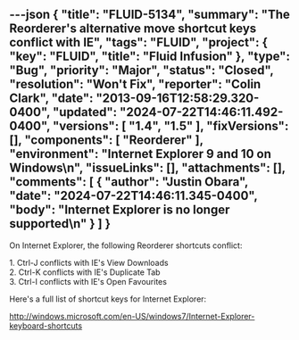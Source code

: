 ---json
{
  "title": "FLUID-5134",
  "summary": "The Reorderer's alternative move shortcut keys conflict with IE",
  "tags": "FLUID",
  "project": {
    "key": "FLUID",
    "title": "Fluid Infusion"
  },
  "type": "Bug",
  "priority": "Major",
  "status": "Closed",
  "resolution": "Won't Fix",
  "reporter": "Colin Clark",
  "date": "2013-09-16T12:58:29.320-0400",
  "updated": "2024-07-22T14:46:11.492-0400",
  "versions": [
    "1.4",
    "1.5"
  ],
  "fixVersions": [],
  "components": [
    "Reorderer"
  ],
  "environment": "Internet Explorer 9 and 10 on Windows\n",
  "issueLinks": [],
  "attachments": [],
  "comments": [
    {
      "author": "Justin Obara",
      "date": "2024-07-22T14:46:11.345-0400",
      "body": "Internet Explorer is no longer supported\n"
    }
  ]
}
---
On Internet Explorer, the following Reorderer shortcuts conflict:

1\. Ctrl-J conflicts with IE's View Downloads\
2\. Ctrl-K conflicts with IE's Duplicate Tab \
3\. Ctrl-I conflicts with IE's Open Favourites

Here's a full list of shortcut keys for Internet Explorer:

<http://windows.microsoft.com/en-US/windows7/Internet-Explorer-keyboard-shortcuts>

        